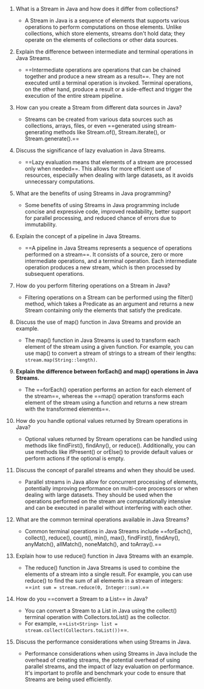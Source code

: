 1. What is a Stream in Java and how does it differ from collections?
   - A Stream in Java is a sequence of elements that supports various operations to perform computations on those elements. Unlike collections, which store elements, streams don't hold data; they operate on the elements of collections or other data sources.

2. Explain the difference between intermediate and terminal operations in Java Streams.
   - ==Intermediate operations are operations that can be chained together and produce a new stream as a result==. They are not executed until a terminal operation is invoked. Terminal operations, on the other hand, produce a result or a side-effect and trigger the execution of the entire stream pipeline.

3. How can you create a Stream from different data sources in Java?
   - Streams can be created from various data sources such as collections, arrays, files, or even ==generated using stream-generating methods like Stream.of(), Stream.iterate(), or Stream.generate().==

4. Discuss the significance of lazy evaluation in Java Streams.
   - ==Lazy evaluation means that elements of a stream are processed only when needed==. This allows for more efficient use of resources, especially when dealing with large datasets, as it avoids unnecessary computations.

5. What are the benefits of using Streams in Java programming?
   - Some benefits of using Streams in Java programming include concise and expressive code, improved readability, better support for parallel processing, and reduced chance of errors due to immutability.

6. Explain the concept of a pipeline in Java Streams.
   - ==A pipeline in Java Streams represents a sequence of operations performed on a stream==. It consists of a source, zero or more intermediate operations, and a terminal operation. Each intermediate operation produces a new stream, which is then processed by subsequent operations.

7. How do you perform filtering operations on a Stream in Java?
   - Filtering operations on a Stream can be performed using the filter() method, which takes a Predicate as an argument and returns a new Stream containing only the elements that satisfy the predicate.

8. Discuss the use of map() function in Java Streams and provide an example.
   - The map() function in Java Streams is used to transform each element of the stream using a given function. For example, you can use map() to convert a stream of strings to a stream of their lengths: `stream.map(String::length)`.

9. **Explain the difference between forEach() and map() operations in Java Streams.**
   - The ==forEach() operation performs an action for each element of the stream==, whereas the ==map() operation transforms each element of the stream using a function and returns a new stream with the transformed elements==.

10. How do you handle optional values returned by Stream operations in Java?
    - Optional values returned by Stream operations can be handled using methods like findFirst(), findAny(), or reduce(). Additionally, you can use methods like ifPresent() or orElse() to provide default values or perform actions if the optional is empty.

11. Discuss the concept of parallel streams and when they should be used.
    - Parallel streams in Java allow for concurrent processing of elements, potentially improving performance on multi-core processors or when dealing with large datasets. They should be used when the operations performed on the stream are computationally intensive and can be executed in parallel without interfering with each other.

12. What are the common terminal operations available in Java Streams?
    - Common terminal operations in Java Streams include ==forEach(), collect(), reduce(), count(), min(), max(), findFirst(), findAny(), anyMatch(), allMatch(), noneMatch(), and toArray().==

13. Explain how to use reduce() function in Java Streams with an example.
    - The reduce() function in Java Streams is used to combine the elements of a stream into a single result. For example, you can use reduce() to find the sum of all elements in a stream of integers: ==`int sum = stream.reduce(0, Integer::sum)`.==

14. How do you ==convert a Stream to a List== in Java?
    - You can convert a Stream to a List in Java using the collect() terminal operation with Collectors.toList() as the collector. 
    - For example, ==`List<String> list = stream.collect(Collectors.toList())`==.

15. Discuss the performance considerations when using Streams in Java.
    - Performance considerations when using Streams in Java include the overhead of creating streams, the potential overhead of using parallel streams, and the impact of lazy evaluation on performance. It's important to profile and benchmark your code to ensure that Streams are being used efficiently.